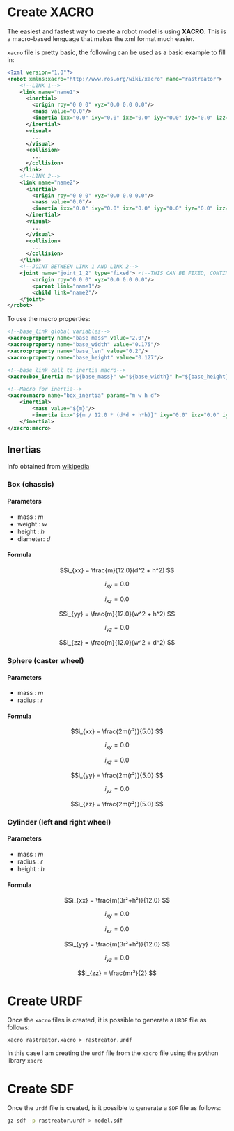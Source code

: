 # Create XACRO

The easiest and fastest way to create a robot model is using **XACRO**. This is a macro-based lenguage that makes the xml format much easier.

`xacro` file is pretty basic, the following can be used as a basic example to fill in: 

```xml
<?xml version="1.0"?>
<robot xmlns:xacro="http://www.ros.org/wiki/xacro" name="rastreator">
    <!--LINK 1-->
    <link name="name1">
      <inertial>
        <origin rpy="0 0 0" xyz="0.0 0.0 0.0"/>
        <mass value="0.0"/>
        <inertia ixx="0.0" ixy="0.0" ixz="0.0" iyy="0.0" iyz="0.0" izz="0.0"/>
      </inertial>
      <visual>
        ...
      </visual>
      <collision>
        ...
      </collision>
    </link>
    <!--LINK 2-->
    <link name="name2">
      <inertial>
        <origin rpy="0 0 0" xyz="0.0 0.0 0.0"/>
        <mass value="0.0"/>
        <inertia ixx="0.0" ixy="0.0" ixz="0.0" iyy="0.0" iyz="0.0" izz="0.0"/>
      </inertial>
      <visual>
        ...
      </visual>
      <collision>
        ...
      </collision>
    </link>
    <!--JOINT BETWEEN LINK 1 AND LINK 2-->
    <joint name="joint_1_2" type="fixed"> <!--THIS CAN BE FIXED, CONTINOUS OR REVOLUTE-->
        <origin rpy="0 0 0" xyz="0.0 0.0 0.0"/>
        <parent link="name1"/>
        <child link="name2"/>
    </joint>
</robot>
```

To use the macro properties:

```xml
<!--base_link global variables-->
<xacro:property name="base_mass" value="2.0"/>
<xacro:property name="base_width" value="0.175"/>
<xacro:property name="base_len" value="0.2"/>
<xacro:property name="base_height" value="0.127"/>

<!--base_link call to inertia macro-->
<xacro:box_inertia m="${base_mass}" w="${base_width}" h="${base_height}" d="${base_len}"/>

<!--Macro for inertia-->
<xacro:macro name="box_inertia" params="m w h d">
    <inertial>
        <mass value="${m}"/>
        <inertia ixx="${m / 12.0 * (d*d + h*h)}" ixy="0.0" ixz="0.0" iyy="${m / 12.0 * (w*w + h*h)}" iyz="0.0" izz="${m / 12.0 * (w*w + d*d)}"/>
    </inertial>
</xacro:macro>
```





## Inertias

Info obtained from [wikipedia](https://en.wikipedia.org/wiki/List_of_moments_of_inertia)

### Box (chassis)

#### Parameters

- mass : $m$
- weight : $w$
- height : $h$
- diameter: $d$

#### Formula

$$i_{xx} = \frac{m}{12.0}(d^2 + h^2) $$

$$i_{xy} = 0.0$$

$$i_{xz} = 0.0 $$

$$i_{yy} = \frac{m}{12.0}(w^2 + h^2) $$

$$i_{yz} = 0.0 $$

$$i_{zz} = \frac{m}{12.0}(w^2 + d^2) $$



### Sphere (caster wheel)

#### Parameters

- mass : $m$
- radius : $r$

#### Formula

$$i_{xx} = \frac{2m(r²)}{5.0} $$

$$i_{xy} = 0.0$$

$$i_{xz} = 0.0 $$

$$i_{yy} = \frac{2m(r²)}{5.0} $$

$$i_{yz} = 0.0 $$

$$i_{zz} = \frac{2m(r²)}{5.0} $$



### Cylinder (left and right wheel)

#### Parameters

- mass : $m$
- radius : $r$
- height : $h$

#### Formula

$$i_{xx} = \frac{m(3r²+h²)}{12.0} $$

$$i_{xy} = 0.0$$

$$i_{xz} = 0.0 $$

$$i_{yy} = \frac{m(3r²+h²)}{12.0} $$

$$i_{yz} = 0.0 $$

$$i_{zz} = \frac{mr²}{2} $$



# Create URDF

Once the `xacro` files is created, it is possible to generate a `URDF` file as follows:

```
xacro rastreator.xacro > rastreator.urdf
```

In this case I am creating the `urdf` file from the `xacro` file using the python library `xacro`



# Create SDF

Once the `urdf` file is created, is it possible to generate a `SDF` file as follows:

```bash
gz sdf -p rastreator.urdf > model.sdf
```

